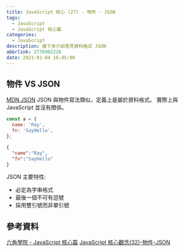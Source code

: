 ```yaml
---
title: JavaScript 核心 (27) - 物件 - JSON
tags:
  - JavaScript
  - JavaScript 核心篇
categories:
  - JavaScript
description: 接下來介紹常見資料格式 JSON
abbrlink: 2776902226
date: 2021-01-04 16:45:00
---
```

## 物件 VS JSON

[MDN JSON](https://zh.wikipedia.org/wiki/JSON)
JSON 與物件寫法類似，定義上是屬於資料格式。
實際上與 JavaScript 並沒有關係。

``` JavaScript
const a = {
  name: 'Ray',
  fn: 'SayHello',
};
```

``` JSON
{
  "name":"Ray",
  "fn":"SayHello"
}
```

JSON 主要特性:

* 必定為字串格式
* 最後一個不可有逗號
* 採用雙引號而非單引號

## 參考資料

[六角學院 - JavaScript 核心篇](https://www.hexschool.com/courses/js-core.html)
[JavaScript 核心觀念(32)-物件-JSON](https://hsiangfeng.github.io/javascript/20201112/8535/)
